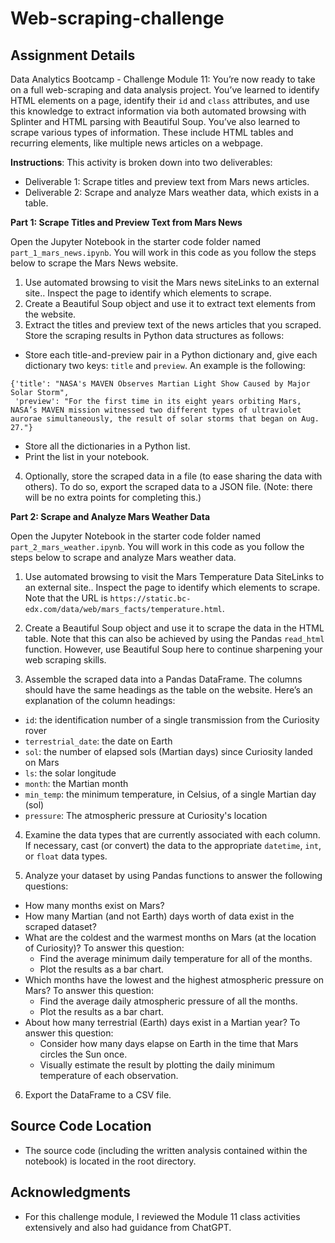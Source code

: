 # Web-scraping-challenge

## Assignment Details
Data Analytics Bootcamp - Challenge Module 11: You’re now ready to take on a full web-scraping and data analysis project. You’ve learned to identify HTML elements on a page, identify their ``id`` and ``class`` attributes, and use this knowledge to extract information via both automated browsing with Splinter and HTML parsing with Beautiful Soup. You’ve also learned to scrape various types of information. These include HTML tables and recurring elements, like multiple news articles on a webpage.

**Instructions**: This activity is broken down into two deliverables:
* Deliverable 1: Scrape titles and preview text from Mars news articles.
* Deliverable 2: Scrape and analyze Mars weather data, which exists in a table.

**Part 1: Scrape Titles and Preview Text from Mars News**

Open the Jupyter Notebook in the starter code folder named ``part_1_mars_news.ipynb``. You will work in this code as you follow the steps below to scrape the Mars News website.

1. Use automated browsing to visit the Mars news siteLinks to an external site.. Inspect the page to identify which elements to scrape.
2. Create a Beautiful Soup object and use it to extract text elements from the website.
3. Extract the titles and preview text of the news articles that you scraped. Store the scraping results in Python data structures as follows:
* Store each title-and-preview pair in a Python dictionary and, give each dictionary two keys: ``title`` and ``preview``. An example is the following:
```
{'title': "NASA's MAVEN Observes Martian Light Show Caused by Major Solar Storm",
 'preview': "For the first time in its eight years orbiting Mars, NASA’s MAVEN mission witnessed two different types of ultraviolet aurorae simultaneously, the result of solar storms that began on Aug. 27."}
```
* Store all the dictionaries in a Python list.
* Print the list in your notebook.

4. Optionally, store the scraped data in a file (to ease sharing the data with others). To do so, export the scraped data to a JSON file. (Note: there will be no extra points for completing this.)

**Part 2: Scrape and Analyze Mars Weather Data**

Open the Jupyter Notebook in the starter code folder named ``part_2_mars_weather.ipynb``. You will work in this code as you follow the steps below to scrape and analyze Mars weather data.

1. Use automated browsing to visit the Mars Temperature Data SiteLinks to an external site.. Inspect the page to identify which elements to scrape. Note that the URL is ``https://static.bc-edx.com/data/web/mars_facts/temperature.html``.

2. Create a Beautiful Soup object and use it to scrape the data in the HTML table. Note that this can also be achieved by using the Pandas ``read_html`` function. However, use Beautiful Soup here to continue sharpening your web scraping skills.

3. Assemble the scraped data into a Pandas DataFrame. The columns should have the same headings as the table on the website. Here’s an explanation of the column headings:
* ``id``: the identification number of a single transmission from the Curiosity rover
* ``terrestrial_date``: the date on Earth
* ``sol``: the number of elapsed sols (Martian days) since Curiosity landed on Mars
* ``ls``: the solar longitude
* ``month``: the Martian month
* ``min_temp``: the minimum temperature, in Celsius, of a single Martian day (sol)
* ``pressure``: The atmospheric pressure at Curiosity's location

4. Examine the data types that are currently associated with each column. If necessary, cast (or convert) the data to the appropriate ``datetime``, ``int``, or ``float`` data types.

5. Analyze your dataset by using Pandas functions to answer the following questions:
* How many months exist on Mars?
* How many Martian (and not Earth) days worth of data exist in the scraped dataset?
* What are the coldest and the warmest months on Mars (at the location of Curiosity)? To answer this question:
  * Find the average minimum daily temperature for all of the months.
  * Plot the results as a bar chart.
* Which months have the lowest and the highest atmospheric pressure on Mars? To answer this question:
  * Find the average daily atmospheric pressure of all the months.
  * Plot the results as a bar chart.
* About how many terrestrial (Earth) days exist in a Martian year? To answer this question:
  * Consider how many days elapse on Earth in the time that Mars circles the Sun once.
  * Visually estimate the result by plotting the daily minimum temperature of each observation.

6. Export the DataFrame to a CSV file.
   
## Source Code Location

* The source code (including the written analysis contained within the notebook) is located in the root directory.

## Acknowledgments

* For this challenge module, I reviewed the Module 11 class activities extensively and also had guidance from ChatGPT.
